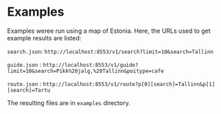 # Examples 

Examples weree run using a map of Estonia.  Here, the URLs used to get
example results are listed:

`search.json`: `http://localhost:8553/v1/search?limit=10&search=Tallinn`

`guide.json` : `http://localhost:8553/v1/guide?limit=10&search=Pikk%20jalg,%20Tallinn&poitype=cafe`

`route.json` : `http://localhost:8553/v1/route?p[0][search]=Tallinn&p[1][search]=Tartu`

The resulting files are in `examples` directory.
